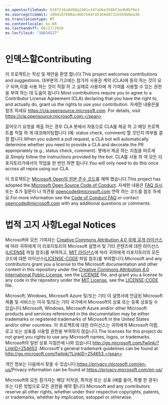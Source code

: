```yaml
---
ms.openlocfilehash: 618f216a0d88a2401c447abbe3586f3edb0bf9e1
ms.sourcegitcommit: 109d1d7608ac4667564fa5369e8722e569b8ea36
ms.translationtype: MT
ms.contentlocale: ko-KR
ms.lasthandoff: 06/27/2020
ms.locfileid: "10834527"
---
```

# <span data-ttu-id="78f0a-101">인덱스할</span><span class="sxs-lookup"><span data-stu-id="78f0a-101">Contributing</span></span>

<span data-ttu-id="78f0a-102">이 프로젝트는 작성 및 제안을 환영 합니다.</span><span class="sxs-lookup"><span data-stu-id="78f0a-102">This project welcomes contributions and suggestions.</span></span>  <span data-ttu-id="78f0a-103">대부분의 기고에는 참가자 사용권 계약 (CLA)에 동의 하는 것이 요구 되며,이를 사용 하는 것이 적절 하 고 실제로 사용자에 게 기여를 사용할 수 있는 권한을 부여 하는 데 도움이 됩니다.</span><span class="sxs-lookup"><span data-stu-id="78f0a-103">Most contributions require you to agree to a Contributor License Agreement (CLA) declaring that you have the right to, and actually do, grant us the rights to use your contribution.</span></span> <span data-ttu-id="78f0a-104">자세한 내용은을 참조 하세요 https://cla.opensource.microsoft.com .</span><span class="sxs-lookup"><span data-stu-id="78f0a-104">For details, visit https://cla.opensource.microsoft.com.</span></span>

<span data-ttu-id="78f0a-105">끌어오기 요청을 제출 하는 경우 CLA 봇에서 자동으로 CLA를 제공 하 고 해당 프로젝트를 적절 하 게 데코레이팅합니다 (예: status check, comment) 할 것인지 여부를 결정 합니다.</span><span class="sxs-lookup"><span data-stu-id="78f0a-105">When you submit a pull request, a CLA bot will automatically determine whether you need to provide a CLA and decorate the PR appropriately (e.g., status check, comment).</span></span> <span data-ttu-id="78f0a-106">봇에서 제공 하는 지침을 따르세요.</span><span class="sxs-lookup"><span data-stu-id="78f0a-106">Simply follow the instructions provided by the bot.</span></span> <span data-ttu-id="78f0a-107">CLA를 사용 하 여 모든 리포지토리가에서이 작업을 한 번만 하면 됩니다.</span><span class="sxs-lookup"><span data-stu-id="78f0a-107">You will only need to do this once across all repos using our CLA.</span></span>

<span data-ttu-id="78f0a-108">이 프로젝트는 [Microsoft Open의 원본 준수 코드](https://opensource.microsoft.com/codeofconduct/)를 채택 했습니다.</span><span class="sxs-lookup"><span data-stu-id="78f0a-108">This project has adopted the [Microsoft Open Source Code of Conduct](https://opensource.microsoft.com/codeofconduct/).</span></span>
<span data-ttu-id="78f0a-109">자세한 내용은 [FAQ 실시](https://opensource.microsoft.com/codeofconduct/faq/) 또는 추가 질문이 나 의견을 [opencode@microsoft.com](mailto:opencode@microsoft.com) 연락 하는 코드를 참조 하세요.</span><span class="sxs-lookup"><span data-stu-id="78f0a-109">For more information see the [Code of Conduct FAQ](https://opensource.microsoft.com/codeofconduct/faq/) or contact [opencode@microsoft.com](mailto:opencode@microsoft.com) with any additional questions or comments.</span></span>

# <span data-ttu-id="78f0a-110">법적 고지 사항</span><span class="sxs-lookup"><span data-stu-id="78f0a-110">Legal Notices</span></span>

<span data-ttu-id="78f0a-111">Microsoft와 모든 기여자는 [Creative Commons Attribution 4.0 국제 공개 라이선스](https://creativecommons.org/licenses/by/4.0/legalcode)에 따라 귀하에게 이 리포지토리의 Microsoft 설명서 및 기타 콘텐츠에 대한 라이선스([LICENSE](LICENSE) 파일 참조)를 부여하고, [MIT 라이선스](https://opensource.org/licenses/MIT)에 따라 귀하에게 리포지토리의 모든 코드에 대한 라이선스([LICENSE-CODE](LICENSE-CODE) 파일 참조)를 부여합니다.</span><span class="sxs-lookup"><span data-stu-id="78f0a-111">Microsoft and any contributors grant you a license to the Microsoft documentation and other content in this repository under the [Creative Commons Attribution 4.0 International Public License](https://creativecommons.org/licenses/by/4.0/legalcode), see the [LICENSE](LICENSE) file, and grant you a license to any code in the repository under the [MIT License](https://opensource.org/licenses/MIT), see the [LICENSE-CODE](LICENSE-CODE) file.</span></span>

<span data-ttu-id="78f0a-112">Microsoft, Windows, Microsoft Azure 및/또는 기타 이 설명서에 언급된 Microsoft 제품 및 서비스는 미국 및/또는 기타 국가에서 Microsoft의 상표 또는 등록 상표일 수 있습니다.</span><span class="sxs-lookup"><span data-stu-id="78f0a-112">Microsoft, Windows, Microsoft Azure and/or other Microsoft products and services referenced in the documentation may be either trademarks or registered trademarks of Microsoft in the United States and/or other countries.</span></span>
<span data-ttu-id="78f0a-113">이 프로젝트에 대한 라이선스는 귀하에게 Microsoft 이름, 로고 또는 상표를 사용할 권한을 부여하지 않습니다.</span><span class="sxs-lookup"><span data-stu-id="78f0a-113">The licenses for this project do not grant you rights to use any Microsoft names, logos, or trademarks.</span></span>
<span data-ttu-id="78f0a-114">Microsoft의 일반 상표 지침은에 나와 있습니다 http://go.microsoft.com/fwlink/?LinkID=254653 .</span><span class="sxs-lookup"><span data-stu-id="78f0a-114">Microsoft's general trademark guidelines can be found at http://go.microsoft.com/fwlink/?LinkID=254653.</span></span>

<span data-ttu-id="78f0a-115">개인 정보는 다음에서 찾을 수 있습니다.https://privacy.microsoft.com/en-us/</span><span class="sxs-lookup"><span data-stu-id="78f0a-115">Privacy information can be found at https://privacy.microsoft.com/en-us/</span></span>

<span data-ttu-id="78f0a-116">Microsoft와 모든 참가자는 해당 저작권, 특허권 또는 상표 (예를 들어, 특별 한 경우) 또는 다른 방법으로 모든 권한을 예약 합니다.</span><span class="sxs-lookup"><span data-stu-id="78f0a-116">Microsoft and any contributors reserve all other rights, whether under their respective copyrights, patents, or trademarks, whether by implication, estoppel or otherwise.</span></span>
